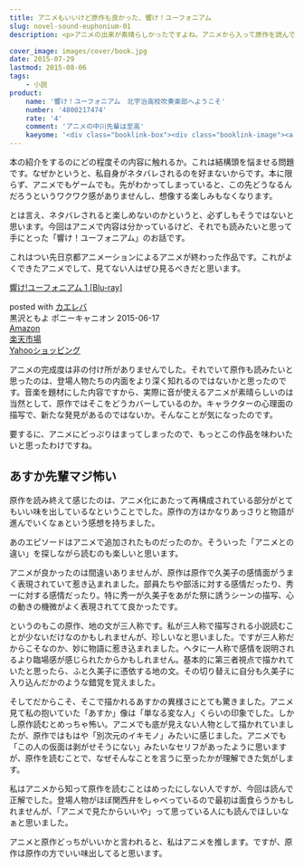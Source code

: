 ```yaml
---
title: アニメもいいけど原作も良かった、響け！ユーフォニアム
slug: novel-sound-euphonium-01
description: <p>アニメの出来が素晴らしかったですよね。アニメから入って原作を読んでも、「いいな」と思えたことが私は少ないのですが、今回はそうはなりませんでした。どっちか選べと言われたらアニメを取りますが、原作は原作でいいものだと思えます。</p>

cover_image: images/cover/book.jpg
date: 2015-07-29
lastmod: 2015-08-06
tags: 
    - 小説
product:
    name: '響け！ユーフォニアム　北宇治高校吹奏楽部へようこそ'
    number: '4800217474'
    rate: '4'
    comment: 'アニメの中川先輩は至高'
    kaeyome: '<div class="booklink-box"><div class="booklink-image"><a href="http://www.amazon.co.jp/exec/obidos/asin/4800217474/illusionspace-22/" target="_blank" ><img src="http://ecx.images-amazon.com/images/I/51731VxaaRL._SL160_.jpg" style="border: none;" /></a></div><div class="booklink-info"><div class="booklink-name"><a href="http://www.amazon.co.jp/exec/obidos/asin/4800217474/illusionspace-22/" target="_blank" >【TVアニメ化】響け! ユーフォニアム 北宇治高校吹奏楽部へようこそ (宝島社文庫)</a><div class="booklink-powered-date">posted with <a href="http://yomereba.com" rel="nofollow" target="_blank">ヨメレバ</a></div></div><div class="booklink-detail">武田 綾乃 宝島社 2013-12-05    </div><div class="booklink-link2"><div class="shoplinkamazon"><a href="http://www.amazon.co.jp/exec/obidos/asin/4800217474/illusionspace-22/" target="_blank" >Amazon</a></div><div class="shoplinkkindle"><a href="http://www.amazon.co.jp/gp/search?keywords=%81yTV%83A%83j%83%81%89%BB%81z%8B%BF%82%AF%21%20%83%86%81%5B%83t%83H%83j%83A%83%80%20%96k%89F%8E%A1%8D%82%8DZ%90%81%91t%8Ay%95%94%82%D6%82%E6%82%A4%82%B1%82%BB%20%28%95%F3%93%87%8E%D0%95%B6%8C%C9%29&__mk_ja_JP=%83J%83%5E%83J%83i&url=node%3D2275256051&tag=illusionspace-22" target="_blank" >Kindle</a></div><div class="shoplinkrakuten"><a href="http://hb.afl.rakuten.co.jp/hgc/11acbc01.369b1bf6.11acbc02.cabf9fe9/?pc=http%3A%2F%2Fbooks.rakuten.co.jp%2Frb%2F12590279%2F%3Fscid%3Daf_ich_link_urltxt%26m%3Dhttp%3A%2F%2Fm.rakuten.co.jp%2Fev%2Fbook%2F" target="_blank" >楽天ブックス</a></div>                  	  <div class="shoplinkkino"><a href="http://ck.jp.ap.valuecommerce.com/servlet/referral?sid=3085416&pid=882196163&vc_url=http%3A%2F%2Fwww.kinokuniya.co.jp%2Ff%2Fdsg-01-9784800217479" target="_blank" >紀伊國屋書店<img src="http://ad.jp.ap.valuecommerce.com/servlet/gifbanner?sid=3085416&pid=882196163" height="1" width="1" border="0"></a></div>	  	  	</div></div><div class="booklink-footer"></div></div>'
---
```


<p>本の紹介をするのにどの程度その内容に触れるか。これは結構頭を悩ませる問題です。なぜかというと、私自身がネタバレされるのを好まないからです。本に限らず、アニメでもゲームでも。先がわかってしまっていると、この先どうなるんだろうというワクワク感がありませんし、想像する楽しみもなくなります。</p>
<p>とは言え、ネタバレされると楽しめないのかというと、必ずしもそうではないと思います。今回はアニメで内容は分かっているけど、それでも読みたいと思って手にとった「響け！ユーフォニアム」のお話です。</p>
<p>これはつい先日京都アニメーションによるアニメが終わった作品です。これがよくできたアニメでして、見てない人はぜひ見るべきだと思います。</p>
<div class="kaerebalink-box">
<div class="kaerebalink-image"><a href="http://www.amazon.co.jp/exec/obidos/ASIN/B00VJSW49M/illusionspace-22/ref=nosim/" target="_blank" rel="nofollow" ><img alt=""  src="http://ecx.images-amazon.com/images/I/51bfzoMnZkL._SL160_.jpg" style="border: none;" /></a></div>
<div class="kaerebalink-info">
<div class="kaerebalink-name"><a href="http://www.amazon.co.jp/exec/obidos/ASIN/B00VJSW49M/illusionspace-22/ref=nosim/" target="_blank" rel="nofollow" >響け!ユーフォニアム 1 [Blu-ray]</a></p>
<div class="kaerebalink-powered-date">posted with <a href="http://kaereba.com" rel="nofollow" target="_blank">カエレバ</a></div>
</div>
<div class="kaerebalink-detail">黒沢ともよ ポニーキャニオン 2015-06-17    </div>
<div class="kaerebalink-link1">
<div class="shoplinkamazon"><a href="http://www.amazon.co.jp/gp/search?keywords=%8B%BF%82%AF%81%40%83%86%81%5B%83t%83H%83j%83A%83%80%81%40Blu-ray&#038;__mk_ja_JP=%83J%83%5E%83J%83i&#038;tag=illusionspace-22" target="_blank" rel="nofollow" >Amazon</a></div>
<div class="shoplinkrakuten"><a href="http://hb.afl.rakuten.co.jp/hgc/0e95387f.f2aef20d.0e953880.25e412bd/?pc=http%3A%2F%2Fsearch.rakuten.co.jp%2Fsearch%2Fmall%2F%25E9%259F%25BF%25E3%2581%2591%25E3%2580%2580%25E3%2583%25A6%25E3%2583%25BC%25E3%2583%2595%25E3%2582%25A9%25E3%2583%258B%25E3%2582%25A2%25E3%2583%25A0%25E3%2580%2580Blu-ray%2F-%2Ff.1-p.1-s.1-sf.0-st.A-v.2%3Fx%3D0%26scid%3Daf_ich_link_urltxt%26m%3Dhttp%3A%2F%2Fm.rakuten.co.jp%2F" target="_blank" rel="nofollow" >楽天市場</a></div>
<div class="shoplinkyahoo"><a href="http://ck.jp.ap.valuecommerce.com/servlet/referral?sid=3085416&#038;pid=882193779&#038;vc_url=http%3A%2F%2Fsearch.shopping.yahoo.co.jp%2Fsearch%3Fp%3D%25E9%259F%25BF%25E3%2581%2591%25E3%2580%2580%25E3%2583%25A6%25E3%2583%25BC%25E3%2583%2595%25E3%2582%25A9%25E3%2583%258B%25E3%2582%25A2%25E3%2583%25A0%25E3%2580%2580Blu-ray" target="_blank" rel="nofollow" >Yahooショッピング<img alt=""  src="http://ad.jp.ap.valuecommerce.com/servlet/gifbanner?sid=3085416&#038;pid=882193779" height="1" width="1"></a></div>
</div>
</div>
<div class="booklink-footer" style="clear: left"></div>
</div>
<p>アニメの完成度は非の付け所がありませんでした。それでいて原作も読みたいと思ったのは、登場人物たちの内面をより深く知れるのではないかと思ったのです。音楽を題材にした内容ですから、実際に音が使えるアニメが素晴らしいのは当然として、原作ではそこをどうカバーしているのか。キャラクターの心理面の描写で、新たな発見があるのではないか。そんなことが気になったのです。</p>
<p>要するに、アニメにどっぷりはまってしまったので、もっとこの作品を味わいたいと思ったわけですね。</p>
<h2>あすか先輩マジ怖い</h2>
<p>原作を読み終えて感じたのは、アニメ化にあたって再構成されている部分がとてもいい味を出しているなということでした。原作の方はかなりあっさりと物語が進んでいくなぁという感想を持ちました。</p>
<p>あのエピソードはアニメで追加されたものだったのか。そういった「アニメとの違い」を探しながら読むのも楽しいと思います。</p>
<p>アニメが良かったのは間違いありませんが、原作は原作で久美子の感情面がうまく表現されていて惹き込まれました。部員たちや部活に対する感情だったり、秀一に対する感情だったり。特に秀一が久美子をあがた祭に誘うシーンの描写、心の動きの機微がよく表現されてて良かったです。</p>
<p>というのもこの原作、地の文が三人称です。私が三人称で描写される小説読むことが少ないだけなのかもしれませんが、珍しいなと思いました。ですが三人称だからこそなのか、妙に物語に惹き込まれました。ヘタに一人称で感情を説明されるより臨場感が感じられたからかもしれません。基本的に第三者視点で描かれていたと思ったら、ふと久美子に憑依する地の文。その切り替えに自分も久美子に入り込んだかのような錯覚を覚えました。</p>
<p>そしてだからこそ、そこで描かれるあすかの異様さにとても驚きました。アニメ見て私の抱いていた「あすか」像は「単なる変な人」くらいの印象でした。しかし原作読むとめっちゃ怖い。アニメでも底が見えない人物として描かれていましたが、原作ではもはや「別次元のイキモノ」みたいに感じました。アニメでも「この人の仮面は剥がせそうにない」みたいなセリフがあったように思いますが、原作を読むことで、なぜそんなことを言うに至ったかが理解できた気がします。</p>
<p>私はアニメから知って原作を読むことはめったにしない人ですが、今回は読んで正解でした。登場人物がほぼ関西弁をしゃべっているので最初は面食らうかもしれませんが、「アニメで見たからいいや」って思っている人にも読んでほしいなぁと思いました。</p>
<p>アニメと原作どっちがいいかと言われると、私はアニメを推します。ですが、原作は原作の方でいい味出してると思います。</p>

  